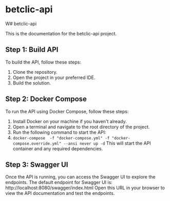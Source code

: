 # betclic-api

W# betclic-api

This is the documentation for the betclic-api project.

## Step 1: Build API

To build the API, follow these steps:

1. Clone the repository.
2. Open the project in your preferred IDE.
3. Build the solution.

## Step 2: Docker Compose

To run the API using Docker Compose, follow these steps:

1. Install Docker on your machine if you haven't already.
2. Open a terminal and navigate to the root directory of the project.
3. Run the following command to start the API:
1. `docker-compose  -f "docker-compose.yml" -f "docker-compose.override.yml" --ansi never up -d`
This will start the API container and any required dependencies.

## Step 3: Swagger UI

Once the API is running, you can access the Swagger UI to explore the endpoints. The default endpoint for Swagger UI is: http://localhost:8080/swagger/index.html
Open this URL in your browser to view the API documentation and test the endpoints.
